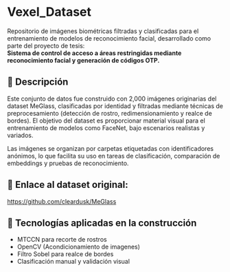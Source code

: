 # Vexel_Dataset

Repositorio de imágenes biométricas filtradas y clasificadas para el entrenamiento de modelos de reconocimiento facial, desarrollado como parte del proyecto de tesis:  
**Sistema de control de acceso a áreas restringidas mediante reconocimiento facial y generación de códigos OTP.**

## 📄 Descripción

Este conjunto de datos fue construido con 2,000 imágenes originarias del dataset MeGlass, clasificadas por identidad y filtradas mediante técnicas de preprocesamiento (detección de rostro, redimensionamiento y realce de bordes). 
El objetivo del dataset es proporcionar material visual para el entrenamiento de modelos como FaceNet, bajo escenarios realistas y variados.

Las imágenes se organizan por carpetas etiquetadas con identificadores anónimos, lo que facilita su uso en tareas de clasificación, comparación de embeddings y pruebas de reconocimiento.

## 🔗 Enlace al dataset original:
https://github.com/cleardusk/MeGlass

## 🧠 Tecnologías aplicadas en la construcción
- MTCCN para recorte de rostros
- OpenCV (Acondicionamiento de imagenes)
- Filtro Sobel para realce de bordes
- Clasificación manual y validación visual
